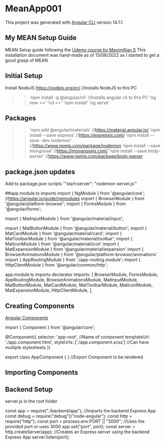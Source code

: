 # MeanApp001

This project was generated with [Angular CLI](https://github.com/angular/angular-cli) version 14.1.1.


## My MEAN Setup Guide

MEAN Setup guide following the [Udemy course by Maximillian S](https://www.udemy.com/course/angular-2-and-nodejs-the-practical-guide/)
This installation document was hand-made as of 13/08/2022 as I started to get a good grasp of MEAN

## Initial Setup

Install NodeJS https://nodejs.org/en/   //Installs NodeJS to this PC
>> 'npm install -g @angular/cli'          //Installs angular cli to this PC
>> 'ng new <<app-name>>'
>> 'cd <<app-name>>'
>> 'npm install'
>> 'ng serve'

## Packages

>> 'npm add @angular/materials'          //https://material.angular.io/
>> 'npm install --save express'          //https://expressjs.com/
>> 'npm install --save -dev nodemon'     //https://www.npmjs.com/package/nodemon
>> 'npm install --save mongoose'         //https://mongoosejs.com/
>> 'npm install --save body-parser'      //https://www.npmjs.com/package/body-parser

## package.json updates

Add to package.json scripts
  '"start:server": "nodemon server.js"'


##app.module.ts imports
  import { NgModule }                 from '@angular/core';                         //https://angular.io/guide/ngmodules
  import { BrowserModule }            from '@angular/platform-browser';
  import { FormsModule }              from '@angular/forms';

  import { MatInputModule }           from '@angular/material/input';

  
  import { MatButtonModule }          from '@angular/material/button';
  import { MatCardModule }            from '@angular/material/card';
  import { MatToolbarModule }         from '@angular/material/toolbar';
  import { MatIconModule }            from '@angular/material/icon'
  import { MatExpansionModule }       from '@angular/material/expansion'
  import { BrowserAnimationsModule }  from '@angular/platform-browser/animations'
  import { AppRoutingModule }         from './app-routing.module';
  import { HttpClientModule }         from '@angular/common/http';

app.module.ts imports declarator
  imports: [
    BrowserModule,
    FormsModule,
    AppRoutingModule,
    BrowserAnimationsModule,
    MatInputModule,
    MatButtonModule,
    MatCardModule,
    MatToolbarModule,
    MatIconModule,
    MatExpansionModule,
    HttpClientModule,
  ],



## Creating Components   

  [Angular Components](//https://angular.io/guide/component-overview)
  
  import { Component } from '@angular/core';

  @Component({
    selector: 'app-root',                          //Name of component
    templateUrl: './app.component.html',
    styleUrls: ['./app.component.scss']            //Can have multiple stylesheets
  })

  export class AppComponent { }                    //Export Component to be rendered


## Importing Components

  <app-header></app-header>
    <main>
      <app-post-create></app-post-create>
      <app-post-list></app-post-list>
    </main>


## Backend Setup

server.js in the root folder

const app = require("./backend/app");                   //Imports the backend Express App
const debug = require("debug")("node-angular");
const http = require("http");
const port = process.env.PORT || "3000";                //Uses the provided port or uses 3000
app.set("port", port);
const server = http.createServer(app);                  //Creates an Express server using the backend Express App
server.listen(port);
